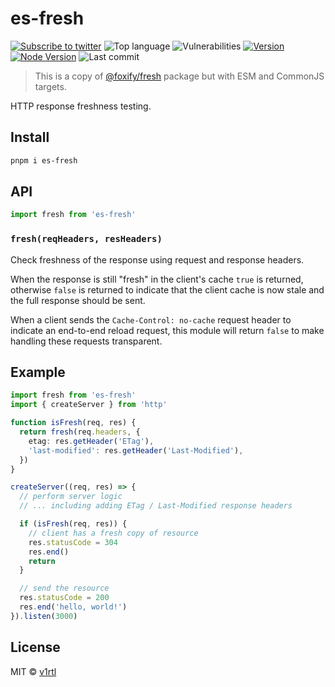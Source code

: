 # es-fresh

[![Subscribe to twitter][twitter-image]][twitter-url]
![Top language][top-lang-image]
![Vulnerabilities][snyk-image]
[![Version][npm-v-image]][npm-url]
[![Node Version][node-version-image]][node-version-url]
![Last commit][last-commit-image]

> This is a copy of [@foxify/fresh](https://github.com/foxifyjs/fresh) package but with ESM and CommonJS targets.

HTTP response freshness testing.

## Install

```sh
pnpm i es-fresh
```

## API

```ts
import fresh from 'es-fresh'
```

### `fresh(reqHeaders, resHeaders)`

Check freshness of the response using request and response headers.

When the response is still "fresh" in the client's cache `true` is
returned, otherwise `false` is returned to indicate that the client
cache is now stale and the full response should be sent.

When a client sends the `Cache-Control: no-cache` request header to
indicate an end-to-end reload request, this module will return `false`
to make handling these requests transparent.

## Example

```ts
import fresh from 'es-fresh'
import { createServer } from 'http'

function isFresh(req, res) {
  return fresh(req.headers, {
    etag: res.getHeader('ETag'),
    'last-modified': res.getHeader('Last-Modified'),
  })
}

createServer((req, res) => {
  // perform server logic
  // ... including adding ETag / Last-Modified response headers

  if (isFresh(req, res)) {
    // client has a fresh copy of resource
    res.statusCode = 304
    res.end()
    return
  }

  // send the resource
  res.statusCode = 200
  res.end('hello, world!')
}).listen(3000)
```

## License

MIT © [v1rtl](https://v1rtl.site)

[twitter-image]: https://img.shields.io/twitter/follow/v1rtl.svg?label=follow%20on%20twitter&style=flat-square
[twitter-url]: https://twitter.com/v1rtl
[node-version-image]: https://img.shields.io/node/v/es-fresh.svg?style=flat-square
[node-version-url]: https://nodejs.org
[top-lang-image]: https://img.shields.io/github/languages/top/talentlessguy/es-fresh.svg?style=flat-square
[snyk-image]: https://img.shields.io/snyk/vulnerabilities/npm/es-fresh.svg?style=flat-square
[npm-v-image]: https://img.shields.io/npm/v/es-fresh.svg?style=flat-square
[npm-url]: https://www.npmjs.com/package/es-fresh
[last-commit-image]: https://img.shields.io/github/last-commit/talentlessguy/es-fresh.svg?style=flat-square
